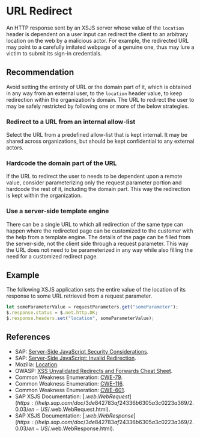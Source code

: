 # URL Redirect

An HTTP response sent by an XSJS server whose value of the `location` header is dependent on a user input can redirect the client to an arbitrary location on the web by a malicious actor. For example, the redirected URL may point to a carefully imitated webpage of a genuine one, thus may lure a victim to submit its sign-in credentials.

## Recommendation

Avoid setting the entirety of URL or the domain part of it, which is obtained in any way from an external user, to the `location` header value, to keep redirection within the organization's domain. The URL to redirect the user to may be safely restricted by following one or more of the below strategies.

### Redirect to a URL from an internal allow-list

Select the URL from a predefined allow-list that is kept internal. It may be shared across organizations, but should be kept confidential to any external actors.

### Hardcode the domain part of the URL

If the URL to redirect the user to needs to be dependent upon a remote value, consider parameterizing only the request parameter portion and hardcode the rest of it, including the domain part. This way the redirection is kept within the organization.

### Use a server-side template engine

There can be a single URL to which all redirection of the same type can happen where the redirected page can be customized to the customer with the help from a template engine. The details of the page can be filled from the server-side, not the client side through a request parameter. This way the URL does not need to be parameterized in any way while also filling the need for a customized redirect page.

## Example

The following XSJS application sets the entire value of the location of its response to some URL retrieved from a request parameter.

``` javascript
let someParameterValue = requestParameters.get("someParameter");
$.response.status = $.net.http.OK;
$.response.headers.set("location", someParameterValue);
```

## References

* SAP: [Server-Side JavaScript Security Considerations](https://help.sap.com/docs/SAP_HANA_PLATFORM/d89d4595fae647eabc14002c0340a999/b5e65421b48c48fa87312a6023f4c414.html).
* SAP: [Server-Side JavaScript: Invalid Redirection](https://help.sap.com/docs/SAP_HANA_PLATFORM/d89d4595fae647eabc14002c0340a999/8c5ec75c27f543cb8b4c65c337b285ae.html).
* Mozilla: [Location](https://developer.mozilla.org/en-US/docs/Web/HTTP/Headers/Location).
* OWASP: [XSS Unvalidated Redirects and Forwards Cheat Sheet](https://cheatsheetseries.owasp.org/cheatsheets/Unvalidated_Redirects_and_Forwards_Cheat_Sheet.html).
* Common Weakness Enumeration: [CWE-79](https://cwe.mitre.org/data/definitions/79.html).
* Common Weakness Enumeration: [CWE-116](https://cwe.mitre.org/data/definitions/116.html).
* Common Weakness Enumeration: [CWE-601](https://cwe.mitre.org/data/definitions/601.html).
* SAP XSJS Documentation: [$.web.WebRequest](https://help.sap.com/doc/3de842783af24336b6305a3c0223a369/2.0.03/en-US/$.web.WebRequest.html).
* SAP XSJS Documentation: [$.web.WebResponse](https://help.sap.com/doc/3de842783af24336b6305a3c0223a369/2.0.03/en-US/$.web.WebResponse.html).
